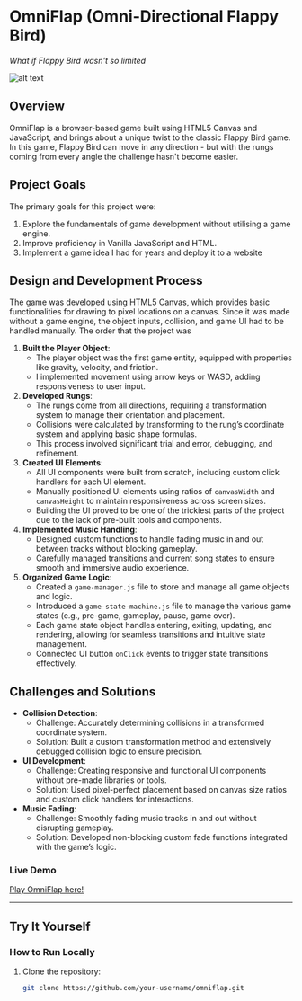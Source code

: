 # OmniFlap (Omni-Directional Flappy Bird)

*What if Flappy Bird wasn't so limited*

![alt text](https://github.com/briansheldon1/OmniFlap/tree/main/assets/nongame/readme_topimg.png "Logo Title Text 1")

## Overview

OmniFlap is a browser-based game built using HTML5 Canvas and JavaScript, and brings about a unique twist to the classic Flappy Bird game. In this game, Flappy Bird can move in any direction - but with the rungs coming from every angle the challenge hasn't become easier.  


## Project Goals

The primary goals for this project were:  
1. Explore the fundamentals of game development without utilising a game engine.  
2. Improve proficiency in Vanilla JavaScript and HTML.  
3. Implement a game idea I had for years and deploy it to a website


## Design and Development Process
The game was developed using HTML5 Canvas, which provides basic functionalities for drawing to pixel locations on a canvas. Since it was made without a game engine, the object inputs, collision, and game UI had to be handled manually. The order that the project was   
1. **Built the Player Object**:  
   - The player object was the first game entity, equipped with properties like gravity, velocity, and friction.  
   - I implemented movement using arrow keys or WASD, adding responsiveness to user input.  
2. **Developed Rungs**:  
   - The rungs come from all directions, requiring a transformation system to manage their orientation and placement.  
   - Collisions were calculated by transforming to the rung’s coordinate system and applying basic shape formulas.  
   - This process involved significant trial and error, debugging, and refinement.  
3. **Created UI Elements**:  
   - All UI components were built from scratch, including custom click handlers for each UI element.  
   - Manually positioned UI elements using ratios of `canvasWidth` and `canvasHeight` to maintain responsiveness across screen sizes.  
   - Building the UI proved to be one of the trickiest parts of the project due to the lack of pre-built tools and components.  
4. **Implemented Music Handling**:  
   - Designed custom functions to handle fading music in and out between tracks without blocking gameplay.  
   - Carefully managed transitions and current song states to ensure smooth and immersive audio experience.  
5. **Organized Game Logic**:  
   - Created a `game-manager.js` file to store and manage all game objects and logic.  
   - Introduced a `game-state-machine.js` file to manage the various game states (e.g., pre-game, gameplay, pause, game over).  
   - Each game state object handles entering, exiting, updating, and rendering, allowing for seamless transitions and intuitive state management.  
   - Connected UI button `onClick` events to trigger state transitions effectively.  

## Challenges and Solutions
- **Collision Detection**:  
  - Challenge: Accurately determining collisions in a transformed coordinate system.  
  - Solution: Built a custom transformation method and extensively debugged collision logic to ensure precision.  
- **UI Development**:  
  - Challenge: Creating responsive and functional UI components without pre-made libraries or tools.  
  - Solution: Used pixel-perfect placement based on canvas size ratios and custom click handlers for interactions.  
- **Music Fading**:  
  - Challenge: Smoothly fading music tracks in and out without disrupting gameplay.  
  - Solution: Developed non-blocking custom fade functions integrated with the game’s logic.  


### Live Demo
[Play OmniFlap here!](http://skillsagelearn.com/omniflap)  

---

## Try It Yourself

### How to Run Locally
1. Clone the repository:  
   ```bash
   git clone https://github.com/your-username/omniflap.git
